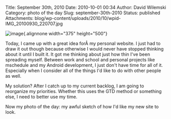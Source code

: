 Title: September 30th, 2010 
Date: 2010-10-01 00:34
Author: David Wilemski
Category: photo of the day
Slug: september-30th-2010
Status: published
Attachments: blog/wp-content/uploads/2010/10/wpid-IMG_20100930_220707.jpg

![image](http://oromis.davidwilemski.com/blog/wp-content/uploads/2010/10/wpid-IMG_20100930_220707.jpg){.alignnone
width="375" height="500"}

Today, I came up with a great idea forÂ my personal website. I just had
to draw it out though because otherwise I would never have stopped
thinking about it until I built it. It got me thinking about just how
thin I\'ve been spreading myself. Between work and school and personal
projects like mschedule and my Android development, I just don\'t have
time for all of it. Especially when I consider all of the things I\'d
like to do with other people as well.

My solution? After I catch up to my current backlog, I am going to
reorganize my priorities. Whether this uses the GTD method or something
else, I need to better use my time.

Now my photo of the day: my awful sketch of how I\'d like my new site to
look.
